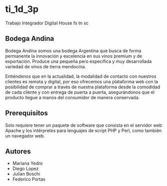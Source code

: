 # ti_1d_3p
Trabajo Integrador Digital House fs tn sc


## Bodega Andina

Bodega Andina somos una bodega Argentina que busca de forma permanente la innovación y excelencia en sus vinos premium y de exportación. 
Produce una pequeña pero específica y muy desarrollada variedad de vinos de tierra mendocina.

Entiéndenos que en la actualidad, la modalidad de contacto con nuestros clientes es remota y digital, por eso ofrecemos una plataforma web con la posibilidad de comprar a través de nuestra plataforma desde la comodidad de cada cliente y con entrega de puerta a puerta, asegurándonos que el producto llegue a manos del consumidor de manera conservada.


## Prerequisitos

Solo requiere tener un paquete de software que consista en el servidor web Apache y los intérpretes para lenguajes de script PHP y Perl, como también un navegador web.


## Autores

- Mariana Yedro
- Diego Lopez
- Julian Boschi
- Federico Portas

